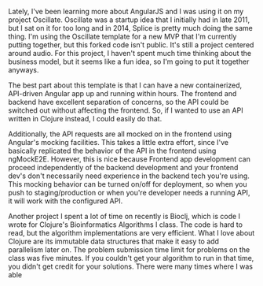 Lately, I've been learning more about AngularJS and I was using it on my project Oscillate.  Oscillate was a startup idea that I initially had in late 2011, but I sat on it for too long and in 2014, Splice is pretty much doing the same thing.  I'm using the Oscillate template for a new MVP that I'm currently putting together, but this forked code isn't public.  It's still a project centered around audio.  For this project, I haven't spent much time thinking about the business model, but it seems like a fun idea, so I'm going to put it together anyways.

The best part about this template is that I can have a new containerized, API-driven Angular app up and running within hours.  The frontend and backend have excellent separation of concerns, so the API could be switched out without affecting the frontend.  So, if I wanted to use an API written in Clojure instead, I could easily do that.  

Additionally, the API requests are all mocked on in the frontend using Angular's mocking facilities.  This takes a little extra effort, since I've basically replicated the behavior of the API in the frontend using ngMockE2E.  However, this is nice because Frontend app development can proceed independently of the backend development and your frontend dev's don't necessarily need experience in the backend tech you're using.  This mocking behavior can be turned on/off for deployment, so when you push to staging/production or when you're developer needs a running API, it will work with the configured API.

Another project I spent a lot of time on recently is Bioclj, which is code I wrote for Clojure's Bioinformatics Algorithms I class.  The code is hard to read, but the algorithm implementations are very efficient.  What I love about Clojure are its immutable data structures that make it easy to add parallelism later on.  The problem submission time limit for problems on the class was five minutes.  If you couldn't get your algorithm to run in that time, you didn't get credit for your solutions.  There were many times where I was able 
